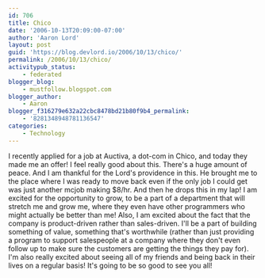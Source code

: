 ```yaml
---
id: 706
title: Chico
date: '2006-10-13T20:09:00-07:00'
author: 'Aaron Lord'
layout: post
guid: 'https://blog.devlord.io/2006/10/13/chico/'
permalink: /2006/10/13/chico/
activitypub_status:
    - federated
blogger_blog:
    - mustfollow.blogspot.com
blogger_author:
    - Aaron
blogger_f316279e632a22cbc8478bd21b80f9b4_permalink:
    - '8281348948781136547'
categories:
    - Technology
---
```


I recently applied for a job at Auctiva, a dot-com in Chico, and today they made me an offer!  I feel really good about this.  There's a huge amount of peace.  And I am thankful for the Lord's providence in this.  He brought me to the place where I was ready to move back even if the only job I could get was just another mcjob making $8/hr.  And then he drops this in my lap!  I am excited for the opportunity to grow, to be a part of a department that will stretch me and grow me, where they even have other programmers who might actually be better than me!  Also, I am excited about the fact that the company is product-driven rather than sales-driven.  I'll be a part of building something of value, something that's worthwhile (rather than just providing a program to support salespeople at a company where they don't even follow up to make sure the customers are getting the things they pay for).  I'm also really excited about seeing all of my friends and being back in their lives on a regular basis! It's going to be so good to see you all!<div class="blogger-post-footer"><img width='1' height='1' src='' alt='' /></div>